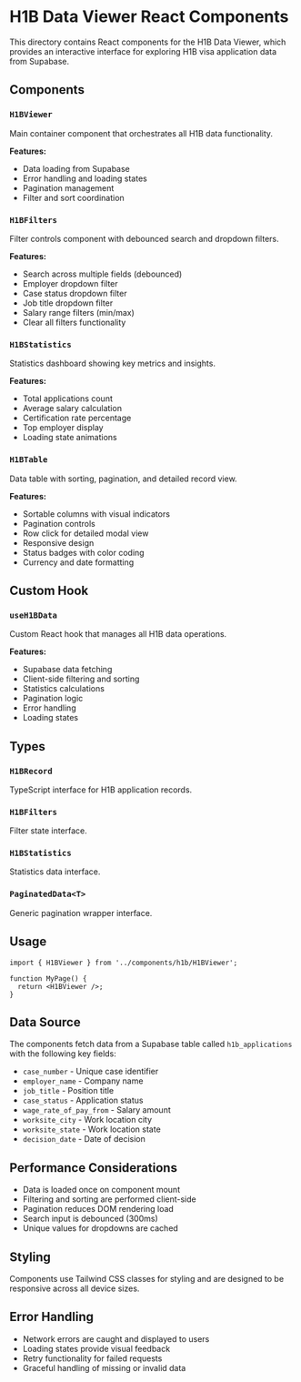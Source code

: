 # H1B Data Viewer React Components

This directory contains React components for the H1B Data Viewer, which provides an interactive interface for exploring H1B visa application data from Supabase.

## Components

### `H1BViewer`
Main container component that orchestrates all H1B data functionality.

**Features:**
- Data loading from Supabase
- Error handling and loading states
- Pagination management
- Filter and sort coordination

### `H1BFilters`
Filter controls component with debounced search and dropdown filters.

**Features:**
- Search across multiple fields (debounced)
- Employer dropdown filter
- Case status dropdown filter
- Job title dropdown filter
- Salary range filters (min/max)
- Clear all filters functionality

### `H1BStatistics`
Statistics dashboard showing key metrics and insights.

**Features:**
- Total applications count
- Average salary calculation
- Certification rate percentage
- Top employer display
- Loading state animations

### `H1BTable`
Data table with sorting, pagination, and detailed record view.

**Features:**
- Sortable columns with visual indicators
- Pagination controls
- Row click for detailed modal view
- Responsive design
- Status badges with color coding
- Currency and date formatting

## Custom Hook

### `useH1BData`
Custom React hook that manages all H1B data operations.

**Features:**
- Supabase data fetching
- Client-side filtering and sorting
- Statistics calculations
- Pagination logic
- Error handling
- Loading states

## Types

### `H1BRecord`
TypeScript interface for H1B application records.

### `H1BFilters`
Filter state interface.

### `H1BStatistics`
Statistics data interface.

### `PaginatedData<T>`
Generic pagination wrapper interface.

## Usage

```tsx
import { H1BViewer } from '../components/h1b/H1BViewer';

function MyPage() {
  return <H1BViewer />;
}
```

## Data Source

The components fetch data from a Supabase table called `h1b_applications` with the following key fields:

- `case_number` - Unique case identifier
- `employer_name` - Company name
- `job_title` - Position title
- `case_status` - Application status
- `wage_rate_of_pay_from` - Salary amount
- `worksite_city` - Work location city
- `worksite_state` - Work location state
- `decision_date` - Date of decision

## Performance Considerations

- Data is loaded once on component mount
- Filtering and sorting are performed client-side
- Pagination reduces DOM rendering load
- Search input is debounced (300ms)
- Unique values for dropdowns are cached

## Styling

Components use Tailwind CSS classes for styling and are designed to be responsive across all device sizes.

## Error Handling

- Network errors are caught and displayed to users
- Loading states provide visual feedback
- Retry functionality for failed requests
- Graceful handling of missing or invalid data